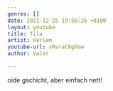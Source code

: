 ```yaml
---
genres: []
date: 2021-12-25 19:56:26 +0100
layout: youtube
title: Tila
artist: Harlem
youtube-url: sRvraC8gOow
author: Valer

---
```

oide gschicht, aber einfach nett!